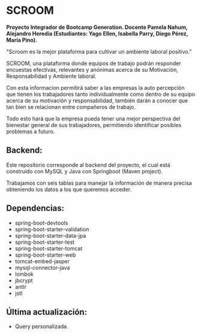 
# SCROOM

**Proyecto Integrador de Bootcamp Generation. Docente Pamela Nahum, Alejandro Heredia (Estudiantes: Yago Ellen, Isabella Parry, Diego Pérez, María Pino).**


"Scroom es la mejor plataforma para cultivar un ambiente laboral positivo."

SCROOM, una plataforma donde equipos de trabajo podrán responder encuestas efectivas, relevantes y anónimas acerca de su Motivación, Responsabilidad y Ambiente laboral.

Con esta informacion permitirá saber a las empresas la auto percepción que tienen los trabajadores tanto individualmente como dentro de su equipo acerca de su motivación y responsabilidad, también darán a conocer que tan bien se relacionan entre compañeros de trabajo.

Todo esto hará que la empresa pueda tener una mejor perspectiva del bienestar general de sus trabajadores, permitiendo identificar posibles problemas a futuro.

## Backend:

Este repositorio corresponde al backend del proyecto, el cual está construido con MySQL y Java con Springboot (Maven project).

Trabajamos con seis tablas para manejar la información de manera precisa obteniendo los datos a los que queremos acceder.

## Dependencias:
- spring-boot-devtools
- spring-boot-starter-validation
- spring-boot-starter-data-jpa
- spring-boot-starter-test
- spring-boot-starter-tomcat
- spring-boot-starter-web
- tomcat-embed-jasper
- mysql-connector-java
- lombok
- jbcrypt
- antlr
- jstl

## Última actualización:
- Query personalizada.